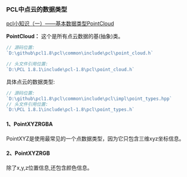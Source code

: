 

### PCL中点云的数据类型
[pcl小知识（一）——基本数据类型PointCloud](https://blog.csdn.net/liukunrs/article/details/80310178)


**PointCloud：** 这个是所有点云数据的基(抽象)类。
```js
// 源码位置:
`D:\github\pcl1.8\pcl\common\include\pcl\point_cloud.h`

// 头文件引用位置:
`D:\PCL 1.8.1\include\pcl-1.8\pcl\point_cloud.h`
```

具体点云的数据类型:
```js
// 源码位置:
`D:\github\pcl1.8\pcl\common\include\pcl\impl\point_types.hpp`
// 头文件引用位置:
`D:\PCL 1.8.1\include\pcl-1.8\pcl\point_types.h`
```

#### 1、PointXYZRGBA


PointXYZ是使用最常见的一个点数据类型，因为它只包含三维xyz坐标信息。

#### 2、PointXYZRGB
除了x,y,z位置信息,还包含颜色信息。